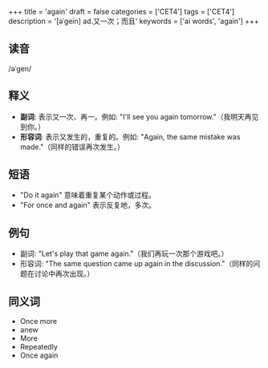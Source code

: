 +++
title = 'again'
draft = false
categories = ['CET4']
tags = ['CET4']
description = '[əˈgein] ad.又一次；而且'
keywords = ['ai words', 'again']
+++

## 读音
/əˈɡen/

## 释义
- **副词**: 表示又一次、再一。例如: "I'll see you again tomorrow."（我明天再见到你。）
- **形容词**: 表示又发生的，重复的。例如: "Again, the same mistake was made."（同样的错误再次发生。）

## 短语
- "Do it again" 意味着重复某个动作或过程。
- "For once and again" 表示反复地，多次。

## 例句
- 副词: "Let's play that game again."（我们再玩一次那个游戏吧。）
- 形容词: "The same question came up again in the discussion."（同样的问题在讨论中再次出现。）

## 同义词
- Once more
- anew
- More
- Repeatedly
- Once again
